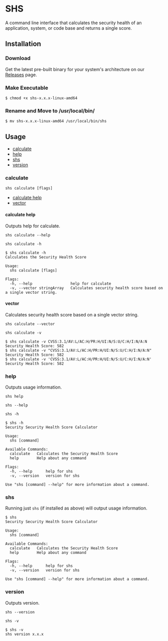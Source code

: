 # SHS

A command line interface that calculates the security health of an application, system, or code base and returns a single score.

## Installation

### Download

Get the latest pre-built binary for your system's architecture on our [Releases](https://github.com/devops-kung-fu/shs/releases) page.

### Make Executable

```shell
$ chmod +x shs-x.x.x-linux-amd64
```

### Rename and Move to /usr/local/bin/

```shell
$ mv shs-x.x.x-linux-amd64 /usr/local/bin/shs
```

## Usage

- [calculate](#calculate)
- [help](#help)
- [shs](#shs)
- [version](#version)

### calculate

`shs calculate [flags]`

- [calculate help](#calculate-help)
- [vector](#vector)

#### calculate help

Outputs help for calculate.

`shs calculate --help`

`shs calculate -h`

```shell
$ shs calculate -h  
Calculates the Security Health Score

Usage:
  shs calculate [flags]

Flags:
  -h, --help                 help for calculate
  -v, --vector stringArray   Calculates security health score based on a single vector string.
```

#### vector

Calculates security health score based on a single vector string.

`shs calculate --vector`

`shs calculate -v`

```shell
$ shs calculate -v CVSS:3.1/AV:L/AC:H/PR:H/UI:N/S:U/C:H/I:N/A:N
Security Health Score: 582
$ shs calculate -v "CVSS:3.1/AV:L/AC:H/PR:H/UI:N/S:U/C:H/I:N/A:N"
Security Health Score: 582
$ shs calculate -v 'CVSS:3.1/AV:L/AC:H/PR:H/UI:N/S:U/C:H/I:N/A:N'
Security Health Score: 582
```

### help

Outputs usage information.

`shs help`

`shs --help`

`shs -h`

```shell
$ shs -h
Security Security Health Score Calculator

Usage:
  shs [command]

Available Commands:
  calculate   Calculates the Security Health Score
  help        Help about any command

Flags:
  -h, --help      help for shs
  -v, --version   version for shs

Use "shs [command] --help" for more information about a command.
```

### shs

Running just `shs` (if installed as above) will output usage information.

```shell
$ shs
Security Security Health Score Calculator

Usage:
  shs [command]

Available Commands:
  calculate   Calculates the Security Health Score
  help        Help about any command

Flags:
  -h, --help      help for shs
  -v, --version   version for shs

Use "shs [command] --help" for more information about a command.
```

### version

Outputs version.

`shs --version`

`shs -v`

```shell
$ shs -v
shs version x.x.x
```